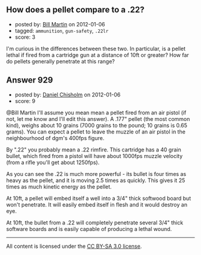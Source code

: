 ## How does a pellet compare to a .22?

- posted by: [Bill Martin](https://stackexchange.com/users/-1/349-bill-martin) on 2012-01-06
- tagged: `ammunition`, `gun-safety`, `.22lr`
- score: 3

<p>I'm curious in the differences between these two. In particular, is a pellet lethal if fired from a cartridge gun at a distance of 10ft or greater? How far do pellets generally penetrate at this range?</p>



## Answer 929

- posted by: [Daniel Chisholm](https://stackexchange.com/users/-1/36-daniel-chisholm) on 2012-01-06
- score: 9

<p>@Bill Martin I'll assume you mean mean a pellet fired from an air pistol (if not, let me know and I'll edit this answer).  A .177" pellet (the most common kind), weighs about 10 grains (7000 grains to the pound; 10 grains is 0.65 grams).  You can expect a pellet to leave the muzzle of an air pistol in the neighbourhood of dgm's 400fps figure.</p>

<p>By ".22" you probably mean a .22 rimfire.  This cartridge has a 40 grain bullet, which fired from a pistol will have about 1000fps muzzle velocity (from a rifle you'll get about 1250fps).</p>

<p>As you can see the .22 is much more powerful - its bullet is four times as heavy as the pellet, and it is moving 2.5 times as quickly.  This gives it 25 times as much kinetic energy as the pellet.</p>

<p>At 10ft, a pellet will embed itself a well into a 3/4" thick softwood board but won't penetrate.  It will easily embed itself in flesh and it would destroy an eye.</p>

<p>At 10ft, the bullet from a .22 will completely penetrate several 3/4" thick software boards and is easily capable of producing a lethal wound.</p>




---

All content is licensed under the [CC BY-SA 3.0 license](https://creativecommons.org/licenses/by-sa/3.0/).
